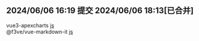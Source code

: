 ## 2024/06/06 16:19 提交 2024/06/06 18:13[已合并]
vue3-apexcharts
[js](https://registry.npmmirror.com/vue3-apexcharts/1.5.2/files/dist/vue3-apexcharts.js)
<br/>
@f3ve/vue-markdown-it
[js](https://registry.npmmirror.com/@f3ve/vue-markdown-it/0.2.2/files/dist/vue-markdown-it.js)
